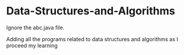 # Data-Structures-and-Algorithms

Ignore the abc.java file.

Adding all the programs related to data structures and algorithms as I proceed my learning
